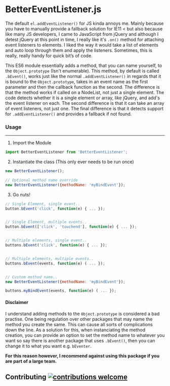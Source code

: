 # BetterEventListener.js

The default `el.addEventListener()` for JS kinda annoys me. Mainly because you have to manually provide a fallback solution for IE11 < but also because like many JS developers, I came to JavaScript from jQuery and although I detest jQuery at this point in time, I really like it's `.on()` method for attaching event listeners to elements. I liked the way it would take a list of elements and auto loop through them and apply the listeners. Sometimes, this is really, really handy for quick bit’s of code.

This ES6 module essentially adds a method, that you can name yourself, to the `Object.prototype` (Isn't enumerable). This method, by default is called `.bEvent()`, works just like the normal `.addEventListener()` in regards that it is bound to the `Object.prototype`, takes in an event name as the first parameter and then the callback function as the second. The difference is that the method works if called on a NodeList, not just a single element. The code detects whether it is a single element or array, like jQuery, and add's the event listener on each. The second difference is that it can take an array of event listeners, not just one. The final difference is that it detects support for `.addEventListener()` and provides a fallback if not found.

### Usage
- - - -
1. Import the Module
```JavaScript
import BetterEventListener from 'BetterEventListener';
```

2. Instantiate the class (This only ever needs to be run once)
```JavaScript
new BetterEventListener();

// Optional method name override
new BetterEventListener({methodName: 'myBindEvent'});
```

3. Go nuts!
```JavaScript
// Single Element, single event..
button.bEvent('click', function(e) { ... });


// Single Element, multiple events..
button.bEvent(['click', 'touchend'], function(e) { ... });


// Multiple elements, single event..
buttons.bEvent('click', function(e) { ... });


// Multiple elements, multiple events..
buttons.bEvent(events, function(e) ( ... });


// Custom method name..
new BetterEventListener({methodName: 'myBindEvent'});

buttons.myBindEvent(events, function(e) ( ... });
```

#### Disclaimer
I understand adding methods to the `Object.prototype` is considered a bad practise. One being regulation over other packages that may name the method you create the same. This can cause all sorts of complications down the line. As a solution for this, when instanciating the method creation, you can provide an option to set the method name to whatever you want so say there is another package that uses `.bEvent()`, then you can change it to what you want e.g. `bEventer`.

**For this reason however, I recommend against using this package if you are part of a large team.**

## Contributing [![contributions welcome](https://img.shields.io/badge/contributions-welcome-brightgreen.svg?style=flat)](https://github.com/dwyl/esta/issues)